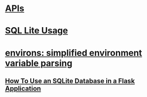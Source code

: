 # [APIs](https://github.com/udacity/APIs)

# [SQL Lite Usage](https://razorsql.com/articles/sqlite_mac.html)
# [environs: simplified environment variable parsing](https://github.com/sloria/environs)
## [How To Use an SQLite Database in a Flask Application](https://www.digitalocean.com/community/tutorials/how-to-use-an-sqlite-database-in-a-flask-application#step-1-setting-up-the-database)